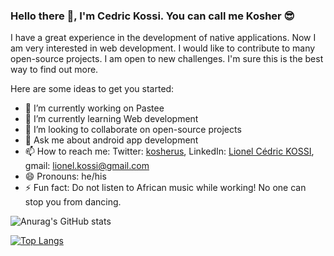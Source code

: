 ### Hello there 👋, I'm Cedric Kossi. You can call me Kosher 😎
I have a great experience in the development of native applications. Now I am very interested in web development. I would like to contribute to many open-source projects. I am open to new challenges. I'm sure this is the best way to find out more.

Here are some ideas to get you started:

- 🔭 I’m currently working on Pastee
- 🌱 I’m currently learning Web development
- 👯 I’m looking to collaborate on open-source projects
- 💬 Ask me about android app development
- 📫 How to reach me: Twitter: [kosherus](https://twitter.com/kosherus), LinkedIn: [Lionel Cédric KOSSI](https://www.linkedin.com/in/lionel-c%C3%A9dric-kossi-323042172/), gmail: lionel.kossi@gmail.com
- 😄 Pronouns: he/his
- ⚡ Fun fact: Do not listen to African music while working! No one can stop you from dancing.

![Anurag's GitHub stats](https://github-readme-stats.vercel.app/api?username=kosher9&count_private=true&layout=compact&theme=tokyonight)


[![Top Langs](https://github-readme-stats.vercel.app/api/top-langs/?username=kosher9&layout=compact&theme=tokyonight)](https://github.com/anuraghazra/github-readme-stats)
